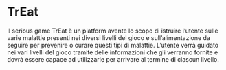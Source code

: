 # TrEat
Il serious game TrEat è un platform avente lo scopo di istruire l’utente sulle varie malattie presenti nei diversi livelli del gioco e sull’alimentazione da seguire per 
prevenire o curare questi tipi di malattie. L’utente verrà guidato nei vari livelli del gioco tramite delle informazioni che gli verranno fornite e dovrà essere capace 
ad utilizzarle per arrivare al termine di ciascun livello.
